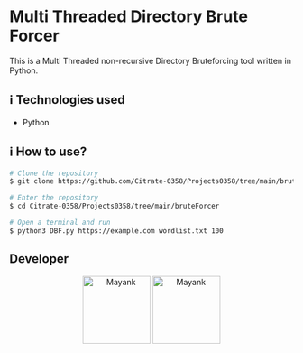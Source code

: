 # Multi Threaded Directory Brute Forcer

This is a Multi Threaded non-recursive Directory Bruteforcing tool written in Python.

## :information_source: Technologies used

* Python

## :information_source: How to use?
```bash
# Clone the repository
$ git clone https://github.com/Citrate-0358/Projects0358/tree/main/bruteForcer

# Enter the repository
$ cd Citrate-0358/Projects0358/tree/main/bruteForcer

# Open a terminal and run
$ python3 DBF.py https://example.com wordlist.txt 100

```
## Developer
<p align="center">
<a href="https://github.com/MayankPandey01" target="blank"><img align="center" src="https://avatars.githubusercontent.com/u/29165227?s=96&v=4" alt="Mayank" height="120" width="120" /></a>
<a href="https://www.twitter.com/Mayank_pandey01" target="blank"><img align="center" src="https://1000logos.net/wp-content/uploads/2021/04/Twitter-logo.png" alt="Mayank" height="120" width="120" /></a>
</p>
